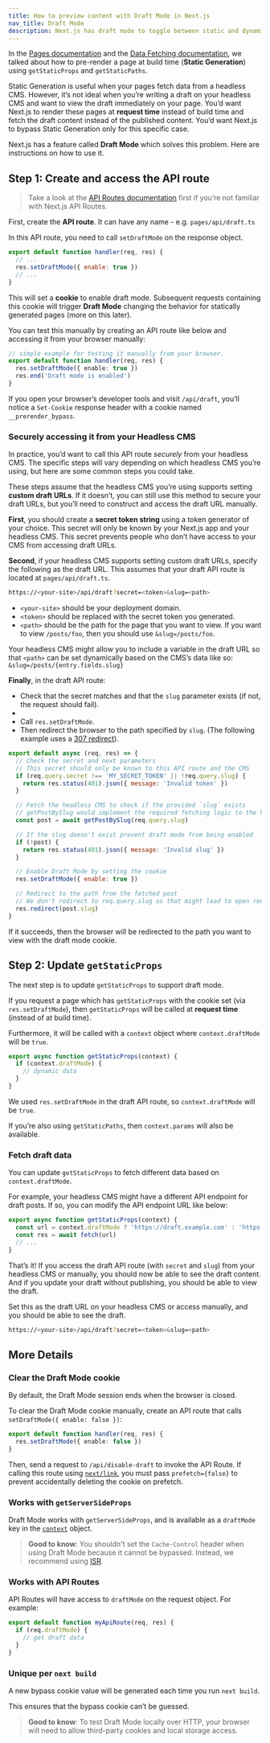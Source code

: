 ```yaml
---
title: How to preview content with Draft Mode in Next.js
nav_title: Draft Mode
description: Next.js has draft mode to toggle between static and dynamic pages. You can learn how it works with Pages Router.
---
```


In the [Pages documentation](/nextjs-cn/pages/building-your-application/routing/pages-and-layouts) and the [Data Fetching documentation](/nextjs-cn/pages/building-your-application/data-fetching/index), we talked about how to pre-render a page at build time (**Static Generation**) using `getStaticProps` and `getStaticPaths`.

Static Generation is useful when your pages fetch data from a headless CMS. However, it’s not ideal when you’re writing a draft on your headless CMS and want to view the draft immediately on your page. You’d want Next.js to render these pages at **request time** instead of build time and fetch the draft content instead of the published content. You’d want Next.js to bypass Static Generation only for this specific case.

Next.js has a feature called **Draft Mode** which solves this problem. Here are instructions on how to use it.

## Step 1: Create and access the API route

> Take a look at the [API Routes documentation](/nextjs-cn/pages/building-your-application/routing/api-routes) first if you’re not familiar with Next.js API Routes.

First, create the **API route**. It can have any name - e.g. `pages/api/draft.ts`

In this API route, you need to call `setDraftMode` on the response object.

```js
export default function handler(req, res) {
  // ...
  res.setDraftMode({ enable: true })
  // ...
}
```

This will set a **cookie** to enable draft mode. Subsequent requests containing this cookie will trigger **Draft Mode** changing the behavior for statically generated pages (more on this later).

You can test this manually by creating an API route like below and accessing it from your browser manually:

```ts
// simple example for testing it manually from your browser.
export default function handler(req, res) {
  res.setDraftMode({ enable: true })
  res.end('Draft mode is enabled')
}
```

If you open your browser’s developer tools and visit `/api/draft`, you’ll notice a `Set-Cookie` response header with a cookie named `__prerender_bypass`.

### Securely accessing it from your Headless CMS

In practice, you’d want to call this API route _securely_ from your headless CMS. The specific steps will vary depending on which headless CMS you’re using, but here are some common steps you could take.

These steps assume that the headless CMS you’re using supports setting **custom draft URLs**. If it doesn’t, you can still use this method to secure your draft URLs, but you’ll need to construct and access the draft URL manually.

**First**, you should create a **secret token string** using a token generator of your choice. This secret will only be known by your Next.js app and your headless CMS. This secret prevents people who don’t have access to your CMS from accessing draft URLs.

**Second**, if your headless CMS supports setting custom draft URLs, specify the following as the draft URL. This assumes that your draft API route is located at `pages/api/draft.ts`.

```bash
https://<your-site>/api/draft?secret=<token>&slug=<path>
```

- `<your-site>` should be your deployment domain.
- `<token>` should be replaced with the secret token you generated.
- `<path>` should be the path for the page that you want to view. If you want to view `/posts/foo`, then you should use `&slug=/posts/foo`.

Your headless CMS might allow you to include a variable in the draft URL so that `<path>` can be set dynamically based on the CMS’s data like so: `&slug=/posts/{entry.fields.slug}`

**Finally**, in the draft API route:

- Check that the secret matches and that the `slug` parameter exists (if not, the request should fail).
-
- Call `res.setDraftMode`.
- Then redirect the browser to the path specified by `slug`. (The following example uses a [307 redirect](https://developer.mozilla.org/docs/Web/HTTP/Status/307)).

```js
export default async (req, res) => {
  // Check the secret and next parameters
  // This secret should only be known to this API route and the CMS
  if (req.query.secret !== 'MY_SECRET_TOKEN' || !req.query.slug) {
    return res.status(401).json({ message: 'Invalid token' })
  }

  // Fetch the headless CMS to check if the provided `slug` exists
  // getPostBySlug would implement the required fetching logic to the headless CMS
  const post = await getPostBySlug(req.query.slug)

  // If the slug doesn't exist prevent draft mode from being enabled
  if (!post) {
    return res.status(401).json({ message: 'Invalid slug' })
  }

  // Enable Draft Mode by setting the cookie
  res.setDraftMode({ enable: true })

  // Redirect to the path from the fetched post
  // We don't redirect to req.query.slug as that might lead to open redirect vulnerabilities
  res.redirect(post.slug)
}
```

If it succeeds, then the browser will be redirected to the path you want to view with the draft mode cookie.

## Step 2: Update `getStaticProps`

The next step is to update `getStaticProps` to support draft mode.

If you request a page which has `getStaticProps` with the cookie set (via `res.setDraftMode`), then `getStaticProps` will be called at **request time** (instead of at build time).

Furthermore, it will be called with a `context` object where `context.draftMode` will be `true`.

```js
export async function getStaticProps(context) {
  if (context.draftMode) {
    // dynamic data
  }
}
```

We used `res.setDraftMode` in the draft API route, so `context.draftMode` will be `true`.

If you’re also using `getStaticPaths`, then `context.params` will also be available.

### Fetch draft data

You can update `getStaticProps` to fetch different data based on `context.draftMode`.

For example, your headless CMS might have a different API endpoint for draft posts. If so, you can modify the API endpoint URL like below:

```js
export async function getStaticProps(context) {
  const url = context.draftMode ? 'https://draft.example.com' : 'https://production.example.com'
  const res = await fetch(url)
  // ...
}
```

That’s it! If you access the draft API route (with `secret` and `slug`) from your headless CMS or manually, you should now be able to see the draft content. And if you update your draft without publishing, you should be able to view the draft.

Set this as the draft URL on your headless CMS or access manually, and you should be able to see the draft.

```bash
https://<your-site>/api/draft?secret=<token>&slug=<path>
```

## More Details

### Clear the Draft Mode cookie

By default, the Draft Mode session ends when the browser is closed.

To clear the Draft Mode cookie manually, create an API route that calls `setDraftMode({ enable: false })`:

```ts
export default function handler(req, res) {
  res.setDraftMode({ enable: false })
}
```

Then, send a request to `/api/disable-draft` to invoke the API Route. If calling this route using [`next/link`](/nextjs-cn/pages/api-reference/components/link), you must pass `prefetch={false}` to prevent accidentally deleting the cookie on prefetch.

### Works with `getServerSideProps`

Draft Mode works with `getServerSideProps`, and is available as a `draftMode` key in the [`context`](/nextjs-cn/pages/api-reference/functions/get-server-side-props#context-parameter) object.

> **Good to know**: You shouldn't set the `Cache-Control` header when using Draft Mode because it cannot be bypassed. Instead, we recommend using [ISR](/nextjs-cn/pages/building-your-application/data-fetching/incremental-static-regeneration).

### Works with API Routes

API Routes will have access to `draftMode` on the request object. For example:

```js
export default function myApiRoute(req, res) {
  if (req.draftMode) {
    // get draft data
  }
}
```

### Unique per `next build`

A new bypass cookie value will be generated each time you run `next build`.

This ensures that the bypass cookie can’t be guessed.

> **Good to know**: To test Draft Mode locally over HTTP, your browser will need to allow third-party cookies and local storage access.

